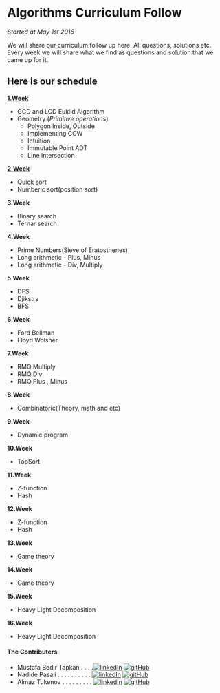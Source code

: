 # Algorithms Curriculum Follow
<em>Started at May 1st 2016</em>

We will share our curriculum follow up here. All questions, solutions etc.
Every week we will share what we find as questions and solution that we came up for it.

## Here is our schedule 

[**1.Week**](https://github.com/NAU-ACM/AlgorithmsCurriculumFollow/tree/master/Week1)

  - GCD and LCD Euklid Algorithm
  - Geometry (_Primitive operations_)
    - Polygon Inside, Outside
    - Implementing CCW
    - Intuition
    - Immutable Point ADT
    - Line intersection

[**2.Week**](https://github.com/NAU-ACM/AlgorithmsCurriculumFollow/tree/master/Week2)

  - Quick sort
  - Numberic sort(position sort)

**3.Week**

  - Binary search
  - Ternar search

**4.Week**

  - Prime Numbers(Sieve of Eratosthenes)
  - Long arithmetic - Plus, Minus
  - Long arithmetic - Div, Multiply
    

**5.Week**


  - DFS
  - Djikstra
  - BFS
    

**6.Week**

  - Ford Bellman
  - Floyd Wolsher
    

**7.Week**


  - RMQ Multiply
  - RMQ Div
  - RMQ Plus , Minus
    

**8.Week**


   - Combinatoric(Theory, math and etc)
    

**9.Week**


   - Dynamic program
    

**10.Week**


   - TopSort
    
**11.Week**


  - Z-function
  - Hash
    

**12.Week**


  - Z-function
  - Hash

**13.Week**


  - Game theory
    

**14.Week**


  - Game theory
    

**15.Week**


  - Heavy Light Decomposition
    

**16.Week**

  - Heavy Light Decomposition


#### The Contributers
- Mustafa Bedir Tapkan . . . .[![linkedIn](http://7psh.com/inc.img/linkedin.png)](https://www.linkedin.com/in/bedirtapkan)  [![gitHub](http://cvdlab-cg.github.io/220279/img/icon-github.png)](https://github.com/BedirT)
- Nadide Pasali . . . . . . . . . . [![linkedIn](http://7psh.com/inc.img/linkedin.png)](https://www.linkedin.com/pub/nadide-pasali/b6/604/a90)  [![gitHub](http://cvdlab-cg.github.io/220279/img/icon-github.png)](https://github.com/nadide)
- Almaz Tukenov . . . . . . . . . [![linkedIn](http://7psh.com/inc.img/linkedin.png)](https://www.linkedin.com/in/almaz-tukenov-48767a108)  [![gitHub](http://cvdlab-cg.github.io/220279/img/icon-github.png)](https://github.com/atukenov)


